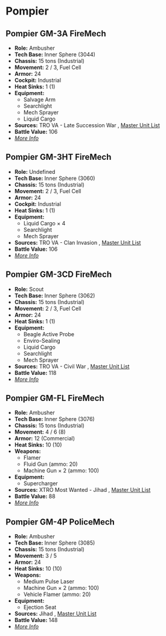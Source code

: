 # Pompier 

## Pompier GM-3A FireMech 

- **Role:** Ambusher 
- **Tech Base:** Inner Sphere (3044) 
- **Chassis:** 15 tons (Industrial) 
- **Movement:** 2 / 3, Fuel Cell 
- **Armor:** 24 
- **Cockpit:** Industrial 
- **Heat Sinks:** 1 (1) 
- **Equipment:** 
  - Salvage Arm 
  - Searchlight 
  - Mech Sprayer 
  - Liquid Cargo 
- **Sources:** TRO VA - Late Succession War , [Master Unit List](http://masterunitlist.info/Unit/Details/4842/pompier-gm-3a-firemech) 
- **Battle Value:** 106 
- [*More Info*](pompier/pompier_gm-3a_firemech.md) 

## Pompier GM-3HT FireMech 

- **Role:** Undefined 
- **Tech Base:** Inner Sphere (3060) 
- **Chassis:** 15 tons (Industrial) 
- **Movement:** 2 / 3, Fuel Cell 
- **Armor:** 24 
- **Cockpit:** Industrial 
- **Heat Sinks:** 1 (1) 
- **Equipment:** 
  - Liquid Cargo × 4 
  - Searchlight 
  - Mech Sprayer 
- **Sources:** TRO VA - Clan Invasion , [Master Unit List](http://masterunitlist.info/Unit/Details/4844/pompier-gm-3ht-firemech) 
- **Battle Value:** 106 
- [*More Info*](pompier/pompier_gm-3ht_firemech.md) 

## Pompier GM-3CD FireMech 

- **Role:** Scout 
- **Tech Base:** Inner Sphere (3062) 
- **Chassis:** 15 tons (Industrial) 
- **Movement:** 2 / 3, Fuel Cell 
- **Armor:** 24 
- **Heat Sinks:** 1 (1) 
- **Equipment:** 
  - Beagle Active Probe 
  - Enviro-Sealing 
  - Liquid Cargo 
  - Searchlight 
  - Mech Sprayer 
- **Sources:** TRO VA - Civil War , [Master Unit List](http://masterunitlist.info/Unit/Details/4843/pompier-gm-3cd-firemech) 
- **Battle Value:** 118 
- [*More Info*](pompier/pompier_gm-3cd_firemech.md) 

## Pompier GM-FL FireMech 

- **Role:** Ambusher 
- **Tech Base:** Inner Sphere (3076) 
- **Chassis:** 15 tons (Industrial) 
- **Movement:** 4 / 6 (8) 
- **Armor:** 12 (Commercial) 
- **Heat Sinks:** 10 (10) 
- **Weapons:** 
  - Flamer 
  - Fluid Gun (ammo: 20) 
  - Machine Gun × 2 (ammo: 100) 
- **Equipment:** 
  - Supercharger 
- **Sources:** XTRO Most Wanted - Jihad , [Master Unit List](http://masterunitlist.info/Unit/Details/5780/pompier-gm-fl-firemech) 
- **Battle Value:** 88 
- [*More Info*](pompier/pompier_gm-fl_firemech.md) 

## Pompier GM-4P PoliceMech 

- **Role:** Ambusher 
- **Tech Base:** Inner Sphere (3085) 
- **Chassis:** 15 tons (Industrial) 
- **Movement:** 3 / 5 
- **Armor:** 24 
- **Heat Sinks:** 10 (10) 
- **Weapons:** 
  - Medium Pulse Laser 
  - Machine Gun × 2 (ammo: 100) 
  - Vehicle Flamer (ammo: 20) 
- **Equipment:** 
  - Ejection Seat 
- **Sources:** Jihad , [Master Unit List](http://masterunitlist.info/Unit/Details/7837/pompier-gm-4p-policemech) 
- **Battle Value:** 148 
- [*More Info*](pompier/pompier_gm-4p_policemech.md) 

